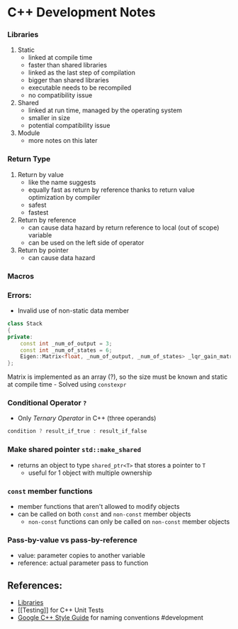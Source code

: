 # C++ Development Notes

### Libraries
1. Static
	- linked at compile time
	- faster than shared libraries
	- linked as the last step of compilation
	- bigger than shared libraries
	- executable needs to be recompiled
	- no compatibility issue
2. Shared
	- linked at run time, managed by the operating system
	- smaller in size
	- potential compatibility issue
3. Module
	- more notes on this later

### Return Type
1. Return by value
	- like the name suggests
	- equally fast as return by reference thanks to return value optimization by compiler
	- safest 
	- fastest
2. Return by reference
	- can cause data hazard by return reference to local (out of scope) variable
	- can be used on the left side of operator
3. Return by pointer
	- can cause data hazard

### Macros

### Errors:
- Invalid use of non-static data member
```cpp
class Stack
{               
private:
    const int _num_of_output = 3;
	const int _num_of_states = 6;
	Eigen::Matrix<float, _num_of_output, _num_of_states> _lqr_gain_matrix; //error
};
```
Matrix is implemented as an array (?), so the size must be known and static at compile time
	- Solved using `constexpr`

### Conditional Operator  `?`
- Only *Ternary Operator* in C++ (three operands)
```cpp
condition ? result_if_true : result_if_false
```

### Make shared pointer `std::make_shared`
- returns an object to type `shared_ptr<T>` that stores a pointer to `T`
	- useful for 1 object with multiple ownership

### `const` member functions
- member functions that aren't allowed to modify objects
- can be called on both `const` and `non-const` member objects
	- `non-const` functions can only be called on `non-const` member objects
### Pass-by-value vs pass-by-reference
- value: parameter copies to another variable
- reference: actual parameter pass to function

## References:
- [Libraries](https://www.geeksforgeeks.org/difference-between-static-and-shared-libraries/)
- [[Testing]] for C++ Unit Tests
- [Google C++ Style Guide](https://google.github.io/styleguide/cppguide.html#Function_Names) for naming conventions
#development 
